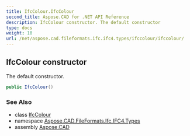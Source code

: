 ```yaml
---
title: IfcColour.IfcColour
second_title: Aspose.CAD for .NET API Reference
description: IfcColour constructor. The default constructor
type: docs
weight: 10
url: /net/aspose.cad.fileformats.ifc.ifc4.types/ifccolour/ifccolour/
---
```

## IfcColour constructor

The default constructor.

```csharp
public IfcColour()
```

### See Also

* class [IfcColour](../)
* namespace [Aspose.CAD.FileFormats.Ifc.IFC4.Types](../../ifccolour/)
* assembly [Aspose.CAD](../../../)


